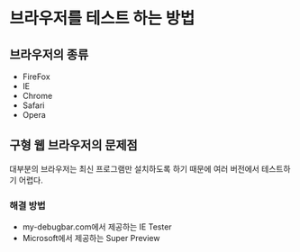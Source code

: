# 브라우저를 테스트 하는 방법
## 브라우저의 종류
- FireFox
- IE
- Chrome
- Safari
- Opera

## 구형 웹 브라우저의 문제점
대부분의 브라우저는 최신 프로그램만 설치하도록 하기 때문에 여러 버전에서 테스트하기 어렵다.

### 해결 방법
- my-debugbar.com에서 제공하는 IE Tester
- Microsoft에서 제공하는 Super Preview
